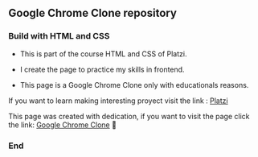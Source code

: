 ## Google Chrome Clone repository

### Build with HTML and CSS

- This is part of the course HTML and CSS of Platzi.

- I create the page to practice my skills in frontend.

- This page is a Google Chrome Clone only with educationals reasons.

If you want to learn making interesting proyect visit the link : [Platzi](https://platzi.com/home "Platzi")

This page was created with dedication, if you want to visit the page click the link: [Google Chrome Clone](https://jorgelga2707.github.io/google-chrome-clone/ "Google Chrome Clone") 💙

### End